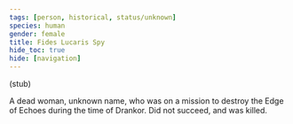 ```yaml
---
tags: [person, historical, status/unknown]
species: human
gender: female
title: Fides Lucaris Spy
hide_toc: true
hide: [navigation]
---
```


(stub)

A dead woman, unknown name, who was on a mission to destroy the Edge of Echoes during the time of Drankor. Did not succeed, and was killed. 